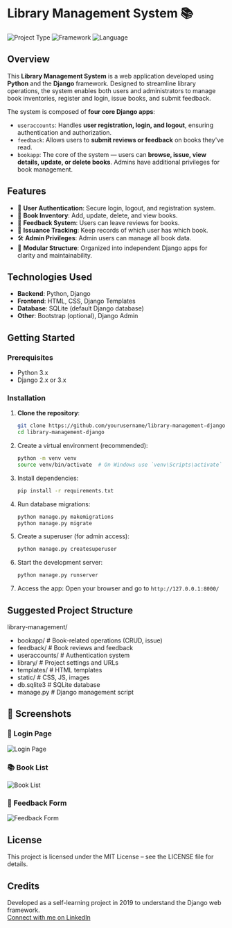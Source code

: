 # Library Management System 📚

![Project Type](https://img.shields.io/badge/Type-Web%20Application-blue)
![Framework](https://img.shields.io/badge/Framework-Django-green)
![Language](https://img.shields.io/badge/Language-Python-yellow)

## Overview

This **Library Management System** is a web application developed using **Python** and the **Django** framework. Designed to streamline library operations, the system enables both users and administrators to manage book inventories, register and login, issue books, and submit feedback.

The system is composed of **four core Django apps**:

- `useraccounts`: Handles **user registration, login, and logout**, ensuring authentication and authorization.
- `feedback`: Allows users to **submit reviews or feedback** on books they've read.
- `bookapp`: The core of the system — users can **browse, issue, view details, update, or delete books**. Admins have additional privileges for book management.

## Features

- 🔐 **User Authentication**: Secure login, logout, and registration system.
- 📘 **Book Inventory**: Add, update, delete, and view books.
- 🙋 **Feedback System**: Users can leave reviews for books.
- 📄 **Issuance Tracking**: Keep records of which user has which book.
- 🛠️ **Admin Privileges**: Admin users can manage all book data.
- 📂 **Modular Structure**: Organized into independent Django apps for clarity and maintainability.

## Technologies Used

- **Backend**: Python, Django
- **Frontend**: HTML, CSS, Django Templates
- **Database**: SQLite (default Django database)
- **Other**: Bootstrap (optional), Django Admin

## Getting Started

### Prerequisites

- Python 3.x
- Django 2.x or 3.x

### Installation

1. **Clone the repository**:
   ```bash
   git clone https://github.com/yourusername/library-management-django.git
   cd library-management-django
2. Create a virtual environment (recommended):
   ```bash
   python -m venv venv
   source venv/bin/activate  # On Windows use `venv\Scripts\activate`
3. Install dependencies:
   ```bash
   pip install -r requirements.txt
4. Run database migrations:
   ```bash
   python manage.py makemigrations
   python manage.py migrate
5. Create a superuser (for admin access):
   ```bash
   python manage.py createsuperuser
6. Start the development server:
   ```bash
   python manage.py runserver
7. Access the app:
Open your browser and go to `http://127.0.0.1:8000/`

## Suggested Project Structure
library-management/
- bookapp/           # Book-related operations (CRUD, issue)
- feedback/          # Book reviews and feedback
- useraccounts/      # Authentication system
- library/           # Project settings and URLs
- templates/         # HTML templates
- static/            # CSS, JS, images
- db.sqlite3         # SQLite database
- manage.py          # Django management script

## 📸 Screenshots

### 🔐 Login Page
![Login Page](screenshots/login_page.png)

### 📚 Book List
![Book List](screenshots/book_list.png)

### 📝 Feedback Form
![Feedback Form](screenshots/feedback_form.png)

## License
This project is licensed under the MIT License – see the LICENSE file for details.

## Credits
Developed as a self-learning project in 2019 to understand the Django web framework.<br/>
[Connect with me on LinkedIn](https://www.linkedin.com/in/ferrindsouza)
